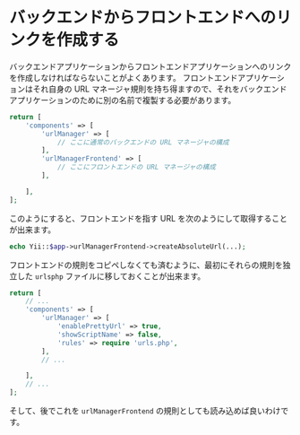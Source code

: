 バックエンドからフロントエンドへのリンクを作成する
==================================================

バックエンドアプリケーションからフロントエンドアプリケーションへのリンクを作成しなければならないことがよくあります。
フロントエンドアプリケーションはそれ自身の URL マネージャ規則を持ち得ますので、それをバックエンドアプリケーションのために別の名前で複製する必要があります。

```php
return [
    'components' => [
        'urlManager' => [
            // ここに通常のバックエンドの URL マネージャの構成
        ],
        'urlManagerFrontend' => [
            // ここにフロントエンドの URL マネージャの構成
        ],

    ],
];
```

このようにすると、フロントエンドを指す URL を次のようにして取得することが出来ます。

```php
echo Yii::$app->urlManagerFrontend->createAbsoluteUrl(...);
```

フロントエンドの規則をコピペしなくても済むように、最初にそれらの規則を独立した `urlsphp` ファイルに移しておくことが出来ます。

```php
return [
    // ...
    'components' => [
        'urlManager' => [
            'enablePrettyUrl' => true,
            'showScriptName' => false,
            'rules' => require 'urls.php',
        ],
        // ...

    ],
    // ...
];
```

そして、後でこれを `urlManagerFrontend` の規則としても読み込めば良いわけです。
